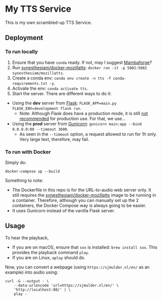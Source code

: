 # My TTS Service

This is my own scrambled-up TTS Service.


## Deployment

### To run locally

1. Ensure that you have `conda` ready. If not, may I suggest [Mambaforge][mf]?
1. Run [synesthesiam/docker-mozillatts][mz]: `docker run -it -p 5002:5002 synesthesiam/mozillatts`.
2. Create a conda env: `conda env create -n tts -f conda-requirements.txt -y`.
3. Activate the env: `conda activate tts`.
4. Start the server. There are different ways to do it:
 - Using the **dev** server from [Flask][fl]: `FLASK_APP=main.py FLASK_ENV=development flask run`.
   - Note: Although Flask does have a production mode, it is still [not recommended][nr] for production use. For that, we use...
 - Using the **prod** server from [Gunicorn][gu]: `gunicorn main:app --bind 0.0.0.0:80 --timeout 3600`.
   - As seen in the `--timeout` option, a request allowed to run for 1h only. Very large text, therefore, may fail.

[mf]: https://github.com/conda-forge/miniforge#mambaforge
[mz]: https://github.com/synesthesiam/docker-mozillatts
[fl]: https://flask.palletsprojects.com/en/1.1.x/
[nr]: https://flask.palletsprojects.com/en/1.1.x/deploying/
[gu]: https://gunicorn.org/

### To run with Docker

Simply do:

```shell
docker-compose up --build
```

Something to note:

- The Dockerfile in this repo is for the URL-to-audio web server only. It still requires the [synesthesiam/docker-mozillatts][mz] image to be running in a container. Therefore, although you can manually set up the 2 containers, the Docker Compose way is always going to be easier.
- It uses Gunicorn instead of the vanilla Flask server.


## Usage

To hear the playback, 
- If you are on macOS, ensure that `sox` is installed: `brew install sox`. This provides the playback command `play`. 
- If you are on Linux, `aplay` should do.

Now, you can convert a webpage (using `https://sjmulder.nl/en/` as an example) into audio using:

```shell
curl -G --output - \
    --data-urlencode 'url=https://sjmulder.nl/en/' \
    'http://localhost:80/' | \
    play -
```
